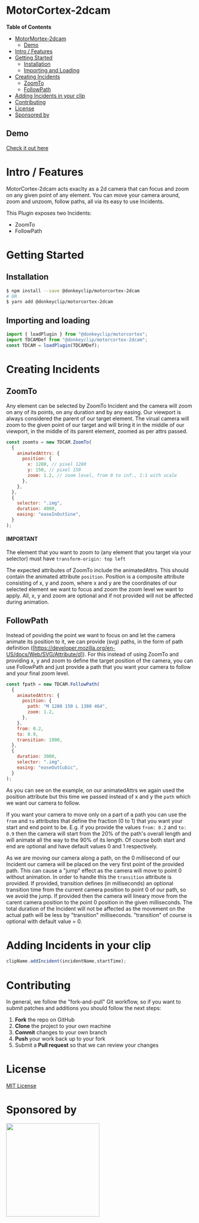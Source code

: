 # MotorCortex-2dcam

**Table of Contents**

- [MotorMortex-2dcam](#motorcortex-2dcam)
  - [Demo](#demo)
- [Intro / Features](#intro--features)
- [Getting Started](#getting-started)
  - [Installation](#installation)
  - [Importing and Loading](#importing-and-loading)
- [Creating Incidents](#creating-incidents)
  - [ZoomTo](#zoomto)
  - [FollowPath](#followpath)
- [Adding Incidents in your clip](#adding-incidents-in-your-clip)
- [Contributing](#contributing)
- [License](#license)
- [Sponsored by](#sponsored-by)

## Demo

[Check it out here](https://donkeyclip.github.io/motorcortex-2dcam/demo/)

# Intro / Features

MotorCortex-2dcam acts exaclty as a 2d camera that can focus and zoom on
any given point of any element.
You can move your camera around, zoom and unzoom, follow paths, all
via its easy to use Incidents.

This Plugin exposes two Incidents:
- ZoomTo
- FollowPath

# Getting Started

## Installation

```bash
$ npm install --save @donkeyclip/motorcortex-2dcam
# OR
$ yarn add @donkeyclip/motorcortex-2dcam
```

## Importing and loading

```javascript
import { loadPlugin } from "@donkeyclip/motorcortex";
import TDCAMDef from "@donkeyclip/motorcortex-2dcam";
const TDCAM = loadPlugin(TDCAMDef);
```

# Creating Incidents

## ZoomTo

Any element can be selected by ZoomTo Incident and the camera will zoom
on any of its points, on any duration and by any easing.
Our viewport is always considered the parent of our target element. The
virual camera will zoom to the given point of our target and will bring it in the middle
of our viewport, in the middle of its parent element, zoomed as per attrs passed.

```javascript
const zoomto = new TDCAM.ZoomTo(
  {
    animatedAttrs: {
      position: {
        x: 1280, // pixel 1280
        y: 150, // pixel 150
        zoom: 1.2, // zoom level, from 0 to inf., 1:1 with scale
      },
    },
  },
  {
    selector: ".img",
    duration: 4000,
    easing: "easeInOutSine",
  }
);
```

#### IMPORTANT

The element that you want to zoom to (any element that you target via your selector) must have `transform-origin: top left`

The expected attributes of ZoomTo include the animatedAttrs. This should contain the animated attribute `position`.
Position is a composite attribute consisting of x, y and zoom, where x and y are the coordinates of our selected element we want to focus and zoom the zoom level we want to apply.
All, x, y and zoom are optional and if not provided will not be affected during animation.

## FollowPath

Instead of poviding the point we want to focus on and let the camera animate its position
to it, we can provide (svg) paths, in the form of path definition ([https://developer.mozilla.org/en-US/docs/Web/SVG/Attribute/d]). 
For this instead of using ZoomTo and providing x, y and zoom to define the target position of the camera,
you can use FollowPath and just provide a path that you want your camera to follow and your final zoom
level.

```javascript
const fpath = new TDCAM.FollowPath(
  {
    animatedAttrs: {
      position: {
        path: "M 1280 150 L 1380 464",
        zoom: 1.2,
      },
    },
    from: 0.2,
    to: 0.9,
    transition: 1000,
  },
  {
    duration: 3000,
    selector: ".img",
    easing: "easeOutCubic",
  }
);
```

As you can see on the example, on our animatedAttrs we again used the position attribute but this
time we passed instead of x and y the `path` which we want our camera to follow.

If you want your camera to move only on a part of a path you can use the `from` and `to` attributes
that define the fraction (0 to 1) that you want your start and end point to be. E.g. if you
provide the values `from: 0.2` and `to: 0.9` then the camera will start from the 20% of the path's overall length and
will animate all the way to the 90% of its length. Of course both start and end are optional and have
default values 0 and 1 respectively.

As we are moving our camera along a path, on the 0 millisecond of our Incident our camera will be placed on
the very first point of the provided path. This can cause a "jump" effect as the camera will
move to point 0 without animation. In order to handle this the `transition` attribute
is provided. If provided, transition defines (in milliseconds) an optional transition time from the current
camera position to point 0 of our path, so we avoid the jump. If provided then the camera will lineary move from
the carent camera position to the point 0 position in the given milliseconds. The total duration of the
Incident will not be affected as the movement on the actual path will be
less by "transition" milliseconds. "transition" of course is optional with default value = 0.

# Adding Incidents in your clip

```javascript
clipName.addIncident(incidentName,startTime);
```

# Contributing 

In general, we follow the "fork-and-pull" Git workflow, so if you want to submit patches and additions you should follow the next steps:
1.	**Fork** the repo on GitHub
2.	**Clone** the project to your own machine
3.	**Commit** changes to your own branch
4.	**Push** your work back up to your fork
5.	Submit a **Pull request** so that we can review your changes


# License

[MIT License](https://opensource.org/licenses/MIT)

# Sponsored by
[<img src="https://presskit.donkeyclip.com/logos/donkey%20clip%20logo.svg" width=250></img>](https://donkeyclip.com)
